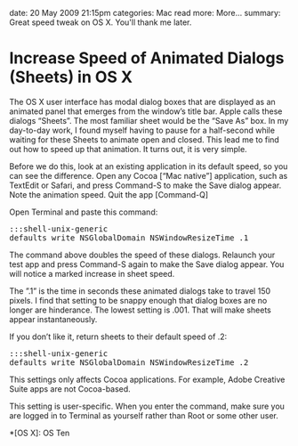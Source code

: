 date: 20 May 2009 21:15pm
categories: Mac
read more: More&#8230;
summary: Great speed tweak on OS X.  You'll thank me later.

# Increase Speed of Animated Dialogs (Sheets) in OS X

The OS X user interface has modal dialog boxes that are displayed as an animated panel that emerges from the window’s title bar.  Apple calls these dialogs &#8220;Sheets&#8221;.  The most familiar sheet would be the &#8220;Save As&#8221; box.  In my day-to-day work, I found myself having to pause for a half-second while waiting for these Sheets to animate open and closed.  This lead me to find out how to speed up that animation.  It turns out, it is very simple.
	
Before we do this, look at an existing application in its default speed, so you can see the difference.  Open any Cocoa \[&#8220;Mac native&#8221;\] application, such as TextEdit or Safari, and press Command-S to make the Save dialog appear.  Note the animation speed.  Quit the app \[Command-Q\]

Open Terminal and paste this command:

<pre>:::shell-unix-generic
defaults write NSGlobalDomain NSWindowResizeTime .1
</pre>

The command above doubles the speed of these dialogs. Relaunch your test app and press Command-S again to make the Save dialog appear.  You will notice a marked increase in sheet speed.

The &#8221;.1&#8221; is the time in seconds these animated dialogs take to travel 150 pixels. I find that setting to be snappy enough that dialog boxes are no longer are hinderance. The lowest setting is .001.  That will make sheets appear instantaneously.

If you don&#8217;t like it, return sheets to their default speed of .2:

<pre>:::shell-unix-generic
defaults write NSGlobalDomain NSWindowResizeTime .2
</pre>

This settings only affects Cocoa applications. For example, Adobe Creative Suite apps are not Cocoa-based.

This setting is user-specific.  When you enter the command, make sure you are logged in to Terminal as yourself rather than Root or some other user.

*[OS X]: OS Ten
